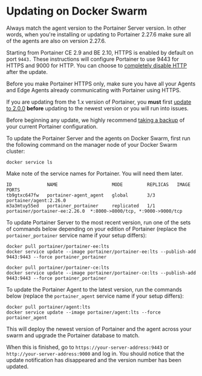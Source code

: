 # Updating on Docker Swarm


Always match the agent version to the Portainer Server version. In other words, when you're installing or updating to Portainer 2.27.6 make sure all of the agents are also on version 2.27.6.



Starting from Portainer CE 2.9 and BE 2.10, HTTPS is enabled by default on port `9443.` These instructions will configure Portainer to use 9443 for HTTPS  and 9000 for HTTP. You can choose to [completely disable HTTP](../../admin/settings/#force-https-only) after the update.&#x20;

Before you make Portainer HTTPS only, make sure you have all your Agents and Edge Agents already communicating with Portainer using HTTPS.&#x20;



If you are updating from the 1.x version of Portainer, you **must** first [update to 2.0.0](from-1.x.md) **before** updating to the newest version or you will run into issues.



Before beginning any update, we highly recommend [taking a backup](../../admin/settings/general.md#back-up-portainer) of your current Portainer configuration.


To update the Portainer Server and the agents on Docker Swarm, first run the following command on the manager node of your Docker Swarm cluster:

```
docker service ls 
```

Make note of the service names for Portainer. You will need them later.

```
ID             NAME                    MODE         REPLICAS   IMAGE                          PORTS
tb9gtxc647fw   portainer-agent_agent   global       3/3        portainer/agent:2.26.0
m3a3mtuy55ed   portainer_portainer     replicated   1/1        portainer/portainer-ee:2.26.0  *:8000->8000/tcp, *:9000->9000/tcp
```

To update Portainer Server to the most recent version, run one of the sets of commands below depending on your edition of Portainer (replace the `portainer_portainer` service name if your setup differs):



```
docker pull portainer/portainer-ee:lts
docker service update --image portainer/portainer-ee:lts --publish-add 9443:9443 --force portainer_portainer
```



```
docker pull portainer/portainer-ce:lts
docker service update --image portainer/portainer-ce:lts --publish-add 9443:9443 --force portainer_portainer
```



To update the Portainer Agent to the latest version, run the commands below (replace the `portainer_agent` service name if your setup differs):

```
docker pull portainer/agent:lts
docker service update --image portainer/agent:lts --force portainer_agent 
```

This will deploy the newest version of Portainer and the agent across your swarm and upgrade the Portainer database to match.

When this is finished, go to `https://your-server-address:9443` or `http://your-server-address:9000` and log in. You should notice that the update notification has disappeared and the version number has been updated.
